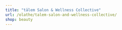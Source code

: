 ```yaml
---
title: "tālem Salon & Wellness Collective"
url: /olathe/talem-salon-and-wellness-collective/
shop: beauty
---
```

